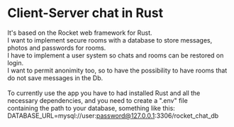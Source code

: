 # Client-Server chat in Rust

It's based on the Rocket web framework for Rust.<br>
I want to implement secure rooms with a database to store messages, photos and passwords for rooms.<br>
I have to implement a user system so chats and rooms can be restored on login.<br>
I want to permit anonimity too, so to have the possibility to have rooms that do not save messages in the Db.<br>
<br>
To currently use the app you have to had installed Rust and all the necessary dependencies, and you need to create a ".env" file<br>
containing the path to your database, something like this: DATABASE_URL=mysql://user:password@127.0.0.1:3306/rocket_chat_db
